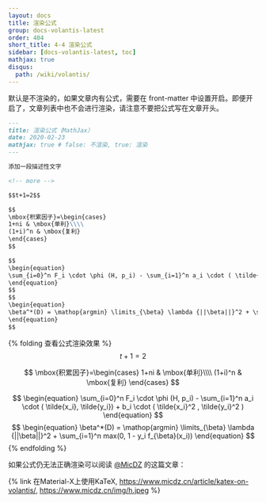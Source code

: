 ```yaml
---
layout: docs
title: 渲染公式
group: docs-volantis-latest
order: 404
short_title: 4-4 渲染公式
sidebar: [docs-volantis-latest, toc]
mathjax: true
disqus:
  path: /wiki/volantis/
---
```


默认是不渲染的，如果文章内有公式，需要在 front-matter 中设置开启。即便开启了，文章列表中也不会进行渲染，请注意不要把公式写在文章开头。

<!-- more -->


```md example.md:
---
title: 渲染公式（MathJax）
date: 2020-02-23
mathjax: true # false: 不渲染, true: 渲染
---

添加一段描述性文字

<!-- more -->

$$t+1=2$$

$$
\mbox{积累因子}=\begin{cases}
1+ni & \mbox{单利}\\\\
(1+i)^n & \mbox{复利}
\end{cases}
$$

$$
\begin{equation}
\sum_{i=0}^n F_i \cdot \phi (H, p_i) - \sum_{i=1}^n a_i \cdot ( \tilde{x_i}, \tilde{y_i}) + b_i \cdot ( \tilde{x_i}^2 , \tilde{y_i}^2 )
\end{equation}
$$
$$
\begin{equation}
\beta^*(D) = \mathop{argmin} \limits_{\beta} \lambda {||\beta||}^2 + \sum_{i=1}^n max(0, 1 - y_i f_{\beta}(x_i))
\end{equation}
$$
```

{% folding 查看公式渲染效果 %}
$$t+1=2$$

$$
\mbox{积累因子}=\begin{cases}
1+ni & \mbox{单利}\\\\
(1+i)^n & \mbox{复利}
\end{cases}
$$

$$
\begin{equation}
\sum_{i=0}^n F_i \cdot \phi (H, p_i) - \sum_{i=1}^n a_i \cdot ( \tilde{x_i}, \tilde{y_i}) + b_i \cdot ( \tilde{x_i}^2 , \tilde{y_i}^2 )
\end{equation}
$$
$$
\begin{equation}
\beta^*(D) = \mathop{argmin} \limits_{\beta} \lambda {||\beta||}^2 + \sum_{i=1}^n max(0, 1 - y_i f_{\beta}(x_i))
\end{equation}
$$
{% endfolding %}


如果公式仍无法正确渲染可以阅读 [@MicDZ](https://www.micdz.cn) 的这篇文章：

{% link 在Material-X上使用KaTeX, https://www.micdz.cn/article/katex-on-volantis/, https://www.micdz.cn/img/h.jpeg %}
